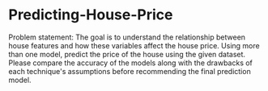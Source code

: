 # Predicting-House-Price
Problem statement: The goal is to understand the relationship between house features and how these variables affect the house price. Using more than one model, predict the price of the house using the given dataset. Please compare the accuracy of the models along with the drawbacks of each technique's assumptions before recommending the final prediction model.
